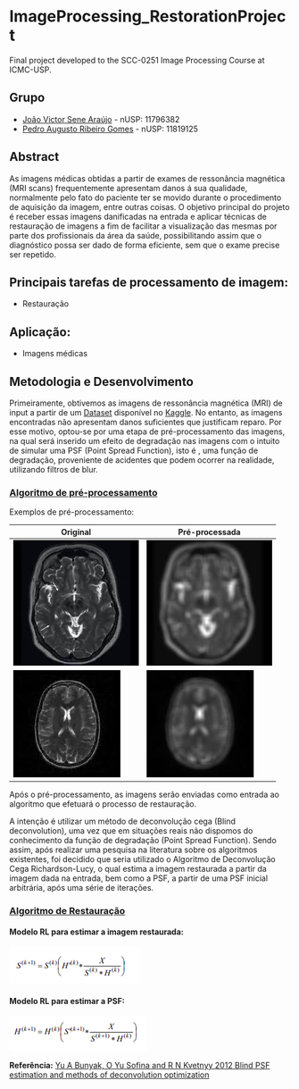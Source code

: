 # ImageProcessing_RestorationProject
Final project developed to the SCC-0251 Image Processing Course at ICMC-USP.

## Grupo
 * [João Victor Sene Araújo](https://github.com/JoaoVSene) - nUSP: 11796382
 * [Pedro Augusto Ribeiro Gomes](https://github.com/pedroaurgomes) - nUSP: 11819125

## Abstract 

As imagens médicas obtidas a partir de exames de ressonância magnética (MRI scans) frequentemente apresentam danos á sua qualidade, normalmente pelo fato 
do paciente ter se movido durante o procedimento de aquisição da imagem, entre outras coisas. O objetivo principal do projeto é receber essas imagens
danificadas na entrada e aplicar técnicas de restauração de imagens a fim de facilitar a visualização das mesmas por parte dos profissionais da área da
saúde, possibilitando assim que o diagnóstico possa ser dado de forma eficiente, sem que o exame precise ser repetido.

## Principais tarefas de processamento de imagem:
 * Restauração 

## Aplicação:
 * Imagens médicas

## Metodologia e Desenvolvimento

Primeiramente, obtivemos as imagens de ressonância magnética (MRI) de input a partir de um [Dataset](https://www.kaggle.com/datasets/navoneel/brain-mri-images-for-brain-tumor-detection) disponível no [Kaggle](https://www.kaggle.com/). No entanto, as imagens encontradas não apresentam danos suficientes 
que justificam reparo. Por esse motivo, optou-se por uma etapa de pré-processamento das imagens, na qual será inserido um efeito de degradação 
nas imagens com o intuito de simular uma PSF (Point Spread Function), isto é , uma função de degradação, proveniente de acidentes que podem 
ocorrer na realidade, utilizando filtros de blur.

### [Algoritmo de pré-processamento](./src/PreProcBlurring.ipynb)

Exemplos de pré-processamento: <br>

| Original | Pré-processada|
|----------|---------------|
|![Imagem 3 Original ](./assets/Original3.jpg)|![Imagem 3 Blurred ](./assets/Blurred3.jpg)|
|![Imagem 6 Original ](./assets/Original6.jpg)|![Imagem 6 Blurred ](./assets/Blurred6.jpg)|


Após o pré-processamento, as imagens serão enviadas como entrada ao algoritmo que efetuará o processo de restauração.

A intenção é utilizar um método de deconvolução cega (Blind deconvolution), uma vez que em situações reais não dispomos do conhecimento da função
de degradação (Point Spread Function). Sendo assim, após realizar uma pesquisa na literatura sobre os algoritmos existentes, foi decidido que seria
utilizado o Algoritmo de Deconvolução Cega Richardson-Lucy, o qual estima a imagem restaurada a partir da imagem dada na entrada, bem como a PSF, a 
partir de uma PSF inicial arbitrária, após uma série de iterações.

### [Algoritmo de Restauração](./src/PartialResultsRestorationRL.ipynb)

#### Modelo RL para estimar a imagem restaurada: <br>

![modelo para estimar a imagem restaurada](./assets/EquacaoEstimarImg.png)

#### Modelo RL  para estimar a PSF: <br>
![modelo para estimar a PSF](./assets/EquacaoEstimarPSF.png)

**Referência:**
[Yu A Bunyak, O Yu Sofina and R N Kvetnyy 2012 Blind PSF estimation and methods of deconvolution optimization](https://arxiv.org/ftp/arxiv/papers/1206/1206.3594.pdf)

